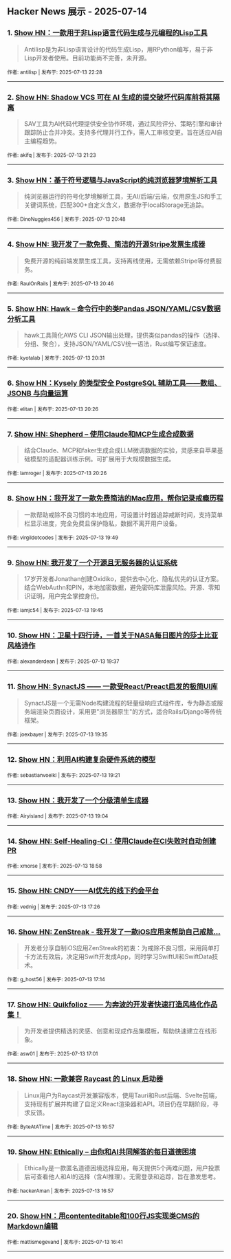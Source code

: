 ## Hacker News 展示 - 2025-07-14


### 1. [Show HN：一款用于非Lisp语言代码生成与元编程的Lisp工具](https://news.ycombinator.com/item?id=44554346)
> Antilisp是为非Lisp语言设计的代码生成Lisp，用RPython编写，易于非Lisp开发者使用。目前功能尚不完善，未开源。

<sub>作者: antilisp | 发布于: 2025-07-13 22:28</sub>

---

### 2. [Show HN: Shadow VCS 可在 AI 生成的提交破坏代码库前将其隔离](https://news.ycombinator.com/item?id=44553854)
> SAV工具为AI代码代理提供安全协作环境，通过风险评分、策略引擎和审计跟踪防止合并冲突。支持多代理并行工作，需人工审核变更。旨在适应AI自主编程趋势。

<sub>作者: akifq | 发布于: 2025-07-13 21:23</sub>

---

### 3. [Show HN：基于符号逻辑与JavaScript的纯浏览器梦境解析工具](https://news.ycombinator.com/item?id=44553606)
> 纯浏览器运行的符号化梦境解析工具，无AI/后端/云端，仅用原生JS和手工关键词系统，匹配300+自定义含义，数据存于localStorage无追踪。

<sub>作者: DinoNuggies456 | 发布于: 2025-07-13 20:48</sub>

---

### 4. [Show HN: 我开发了一款免费、简洁的开源Stripe发票生成器](https://news.ycombinator.com/item?id=44553584)
> 免费开源的纯前端发票生成工具，支持离线使用，无需依赖Stripe等付费服务。

<sub>作者: RaulOnRails | 发布于: 2025-07-13 20:46</sub>

---

### 5. [Show HN: Hawk – 命令行中的类Pandas JSON/YAML/CSV数据分析工具](https://news.ycombinator.com/item?id=44553449)
> hawk工具简化AWS CLI JSON输出处理，提供类似pandas的操作（选择、分组、聚合），支持JSON/YAML/CSV统一语法，Rust编写保证速度。

<sub>作者: kyotalab | 发布于: 2025-07-13 20:31</sub>

---

### 6. [Show HN：Kysely 的类型安全 PostgreSQL 辅助工具——数组、JSONB 与向量运算](https://news.ycombinator.com/item?id=44553412)

<sub>作者: elitan | 发布于: 2025-07-13 20:26</sub>

---

### 7. [Show HN: Shepherd – 使用Claude和MCP生成合成数据](https://news.ycombinator.com/item?id=44553408)
> 结合Claude、MCP和faker生成合成LLM微调数据的实验，灵感来自苹果基础模型的适配器训练示例。可扩展用于大规模数据生成。

<sub>作者: lamroger | 发布于: 2025-07-13 20:26</sub>

---

### 8. [Show HN：我开发了一款免费简洁的Mac应用，帮你记录戒瘾历程](https://news.ycombinator.com/item?id=44553069)
> 一款帮助戒除不良习惯的本地应用，可设置计时器追踪戒断时间，支持菜单栏显示进度，完全免费且保护隐私，数据不离开用户设备。

<sub>作者: virgildotcodes | 发布于: 2025-07-13 19:49</sub>

---

### 9. [Show HN: 我开发了一个开源且无服务器的认证系统](https://news.ycombinator.com/item?id=44553024)
> 17岁开发者Jonathan创建Oxidiko，提供去中心化、隐私优先的认证方案。结合WebAuthn和PIN，本地加密数据，避免密码库泄露风险。开源、零知识证明，用户完全掌控身份。

<sub>作者: iamjc54 | 发布于: 2025-07-13 19:45</sub>

---

### 10. [Show HN：卫星十四行诗，一首关于NASA每日图片的莎士比亚风格诗作](https://news.ycombinator.com/item?id=44552935)

<sub>作者: alexanderdean | 发布于: 2025-07-13 19:37</sub>

---

### 11. [Show HN: SynactJS —— 一款受React/Preact启发的极简UI库](https://news.ycombinator.com/item?id=44552916)
> SynactJS是一个无需Node构建流程的轻量级响应式组件库，专为静态或服务端渲染页面设计，采用更"浏览器原生"的方式，适合Rails/Django等传统框架。

<sub>作者: joexbayer | 发布于: 2025-07-13 19:35</sub>

---

### 12. [Show HN：利用AI构建复杂硬件系统的模型](https://news.ycombinator.com/item?id=44552779)

<sub>作者: sebastianvoelkl | 发布于: 2025-07-13 19:21</sub>

---

### 13. [Show HN：我开发了一个分级清单生成器](https://news.ycombinator.com/item?id=44552640)

<sub>作者: Airyisland | 发布于: 2025-07-13 19:04</sub>

---

### 14. [Show HN: Self-Healing-CI：使用Claude在CI失败时自动创建PR](https://news.ycombinator.com/item?id=44552587)

<sub>作者: xmorse | 发布于: 2025-07-13 18:58</sub>

---

### 15. [Show HN: CNDY——AI优先的线下约会平台](https://news.ycombinator.com/item?id=44551964)

<sub>作者: vednig | 发布于: 2025-07-13 17:26</sub>

---

### 16. [Show HN: ZenStreak - 我开发了一款iOS应用来帮助自己戒除...](https://news.ycombinator.com/item?id=44551881)
> 开发者分享自制iOS应用ZenStreak的初衷：为戒除不良习惯，采用简单打卡方法有效后，决定用Swift开发成App，同时学习SwiftUI和SwiftData技术。

<sub>作者: g_host56 | 发布于: 2025-07-13 17:14</sub>

---

### 17. [Show HN: Quikfolioz —— 为奔波的开发者快速打造风格化作品集！](https://news.ycombinator.com/item?id=44551785)
> 为开发者提供精选的灵感、创意和现成作品集模板，帮助快速建立在线形象。

<sub>作者: asw01 | 发布于: 2025-07-13 17:01</sub>

---

### 18. [Show HN: 一款兼容 Raycast 的 Linux 启动器](https://news.ycombinator.com/item?id=44551762)
> Linux用户为Raycast开发兼容版本，使用Tauri和Rust后端、Svelte前端，支持现有扩展并构建了自定义React渲染器和API。项目仍在早期阶段，寻求反馈。

<sub>作者: ByteAtATime | 发布于: 2025-07-13 16:57</sub>

---

### 19. [Show HN: Ethically – 由你和AI共同解答的每日道德困境](https://news.ycombinator.com/item?id=44551756)
> Ethically是一款匿名道德困境选择应用，每天提供5个两难问题，用户投票后可查看他人和AI的选择（含AI推理）。无需登录和追踪，旨在激发思考。

<sub>作者: hackerAman | 发布于: 2025-07-13 16:57</sub>

---

### 20. [Show HN：用contenteditable和100行JS实现类CMS的Markdown编辑](https://news.ycombinator.com/item?id=44551629)

<sub>作者: mattismegevand | 发布于: 2025-07-13 16:41</sub>

---
